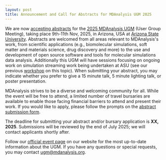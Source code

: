```yaml
---
layout: post
title: Announcement and Call for Abstracts for MDAnalysis UGM 2025
---
```


We are now [accepting abstracts][abstracts] for the [2025 MDAnalysis UGM][ugmPage] (User Group Meeting), taking place 9th-11th Nov, 2025, in Arizona, USA at [Arizona State University](https://www.asu.edu/). Abstracts are welcomed from all areas relevant to MDAnalysis's work, from scientific applications (e.g., biomolecular simulations, soft matter and materials science, drug discovery and more) to the use and development of open source software and tools for molecular simulations data analysis. Additionally this UGM will have sessions focusing on ongoing work on simulation streaming work being undertaken at ASU (see our previous [workshop][streaming_workshop] on this topic). When submitting your abstract, you may indicate whether you prefer to give a 15 minute talk, 5 minute lighting talk, or poster presentation.

MDAnalysis strives to be a diverse and welcoming community for all. While the event will be free to attend, a limited number of travel bursaries are available to enable those facing financial barriers to attend and present their work. If you would like to apply, please follow the prompts on the [abstract submission form][abstracts].

The deadline for submitting your abstract and/or bursary application is **XX, 2025**. Submissions will be reviewed by the end of July 2025; we will contact applicants shortly after.

Follow our [official event page][ugmPage] on our website for the most up-to-date information about the UGM. If you have any questions or special requests, you may contact [ugm@mdanalysis.org][email].

[abstracts]: https://forms.gle/jfKsiWUDn4TMzX5Q6
[ugmPage]: https://www.mdanalysis.org/pages/ugm2025/
[email]: mailto:ugm@mdanalysis.org
[streaming_workshop]: https://www.mdanalysis.org/2024/11/03/ASU_streaming_workshop/